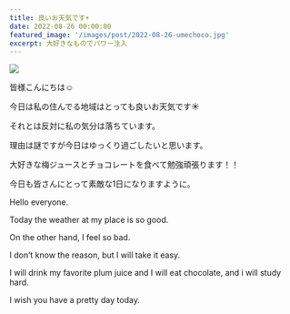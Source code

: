 ```yaml
---
title: 良いお天気です☀️
date: 2022-08-26 00:00:00
featured_image: '/images/post/2022-08-26-umechoco.jpg'
excerpt: 大好きなものでパワー注入
---
```


![](https://yutarochan.github.io/yurumina/images/post/2022-08-26-umechoco.jpg)

皆様こんにちは☺️

今日は私の住んでる地域はとっても良いお天気です☀️

それとは反対に私の気分は落ちています。

理由は謎ですが今日はゆっくり過ごしたいと思います。

大好きな梅ジュースとチョコレートを食べて勉強頑張ります！！

今日も皆さんにとって素敵な1日になりますように。


Hello everyone. 

Today the weather at my place is so good. 

On the other hand, I feel so bad. 

I don’t know the reason, but I will take it easy. 

I will drink my favorite plum juice and I will eat chocolate, and i will study hard. 

I wish you have a pretty day today.
